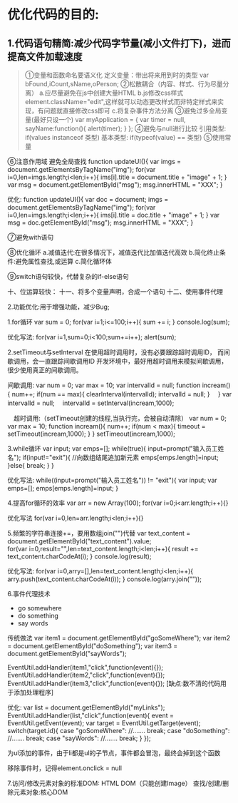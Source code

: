 # 优化代码的目的:
## 1.代码语句精简:减少代码字节量(减小文件打下)，进而提高文件加载速度
>  ①变量和函数命名要语义化
>  定义变量：带出将来用到时的类型 var bFound,iCount,sName,oPerson;
>  ②松散耦合（内容、样式、行为尽量分离）
>  a.应尽量避免在js中创建大量HTML
>  b.js修改css样式 element.className="edit",这样就可以动态更改样式而非特定样式来实现，有问题就直接修改css即可
>  c.将复杂事件方法分离
>  ③避免过多全局变量(最好只设一个)
>  var myApplication = {
>     var timer = null,
>     sayName:function(){
>        alert(timer);
>     }
>  };
④避免与null进行比较
引用类型: if(values instanceof 类型)
基本类型: if(typeof(value) == 类型)
⑤使用常量

⑥注意作用域
避免全局查找
function updateUI(){
var imgs = document.getElementsByTagName("img");
for(var i=0,len=imgs.length;i<len;i++){
ims[i].title = document.title + "image" + 1;
}
var msg = document.getElementById("msg");
msg.innerHTML = "XXX";
}

优化:
function updateUI(){
var doc = document;
imgs = document.getElementsByTagName("img");
for(var i=0,len=imgs.length;i<len;i++){
ims[i].title = doc.title + "image" + 1;
}
var msg = doc.getElementById("msg");
msg.innerHTML = "XXX";
}

⑦避免with语句

⑧优化循环
a.减值迭代:在很多情况下，减值迭代比加值迭代高效
b.简化终止条件:避免属性查找,或运算
c.简化循环体

⑨switch语句较快，代替复杂的if-else语句

十、位运算较快：
十一、将多个变量声明，合成一个语句
十二、使用事件代理

2.功能优化:用于增强功能，减少Bug;

 

 

1.for循环
var sum = 0;
for(var i=1;i<=100;i++){
sum += i;
}
console.log(sum);

优化写法:
for(var i=1,sum=0;i<100;sum+=i++);
alert(sum);

2.setTimeout与setInterval
在使用超时调用时，没有必要跟踪超时调用ID，
而间歇调用，会一直跟踪间歇调用ID
开发环境中，最好用超时调用来模拟间歇调用，
很少使用真正的间歇调用。

间歇调用:
var num = 0;
var max = 10;
var intervalId = null;
function incream(){
num++;
if(num == max){
clearInterval(intervalId);
intervalId = null;
}
　}
var intervalId = null;
　intervalId = setInterval(incream,1000);

　超时调用:（setTimeout创建的线程,当执行完，会被自动清除）
var num = 0;
var max = 10;
function incream(){
num++;
if(num < max){
timeout = setTimeout(incream,1000);
}
}
setTimeout(incream,1000);

3.while循环
var input;
var emps=[];
while(true){
input=prompt("输入员工姓名");
if(input!="exit"){
//向数组结尾追加新元素
emps[emps.length]=input;
}else{
break;
}
}

优化写法:
while((input=prompt("输入员工姓名")) != "exit"){
var input;
var emps=[];
emps[emps.length]=input;
}

4.提高for循环的效率
var arr = new Array(100);
for(var i=0;i<arr.length;i++){}

优化写法
for(var i=0,len=arr.length;i<len;i++){}

5.频繁的字符串连接+=，要用数组join("")代替
var text_content = document.getElementById("text_content").value;	
for(var i=0,result="",len=text_content.length;i<len;i++){
result += text_content.charCodeAt(i);
}
console.log(result);

优化写法:
for(var i=0,arry=[],len=text_content.length;i<len;i++){
arry.push(text_content.charCodeAt(i));
}
console.log(arry.join(""));

6.事件代理技术
<ul id="myLinks">
<li id="goSomeWhere">go somewhere</li>
<li id="doSomething">do something</li>
<li id="sayWords">say words</li>
</ul>

传统做法
var item1 = document.getElementById("goSomeWhere");
var item2 = document.getElementById("doSomething");
var item3 = document.getElementById("sayWords");

EventUtil.addHandler(item1,"click",function(event){});
EventUtil.addHandler(item2,"click",function(event){});
EventUtil.addHandler(item3,"click",function(event){});
[缺点:数不清的代码用于添加处理程序]

优化:
var list = document.getElementById("myLinks");
EventUtil.addHandler(list,"click",function(event){
event = EventUtil.getEvent(event);
var target = EventUtil.getTarget(event);
switch(target.id){
case "goSomeWhere":
//.......
break;
case "doSomething":
//.......
break;
case "sayWords":
//.......
break;
}
});

为ul添加的事件，由于li都是ul的子节点，事件都会冒泡，最终会掉到这个函数


移除事件时，记得element.onclick = null

7.访问/修改元素对象的标准DOM: HTML DOM（只能创建Image）
查找/创建/删除元素对象:核心DOM
